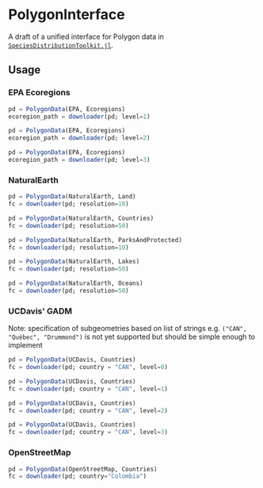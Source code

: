 # PolygonInterface 

A draft of a unified interface for Polygon data in [`SpeciesDistributionToolkit.jl`](https://github.com/PoisotLab/SpeciesDistributionToolkit.jl).

## Usage

### EPA Ecoregions

```julia
pd = PolygonData(EPA, Ecoregions)
ecoregion_path = downloader(pd; level=1)

pd = PolygonData(EPA, Ecoregions)
ecoregion_path = downloader(pd; level=2)

pd = PolygonData(EPA, Ecoregions)
ecoregion_path = downloader(pd; level=3)
```

### NaturalEarth

```julia
pd = PolygonData(NaturalEarth, Land)
fc = downloader(pd; resolution=10)

pd = PolygonData(NaturalEarth, Countries)
fc = downloader(pd; resolution=50)

pd = PolygonData(NaturalEarth, ParksAndProtected)
fc = downloader(pd; resolution=10)

pd = PolygonData(NaturalEarth, Lakes)
fc = downloader(pd; resolution=50)

pd = PolygonData(NaturalEarth, Oceans)
fc = downloader(pd; resolution=50)

```

### UCDavis' GADM 

Note: specification of subgeometries based on list of strings e.g. `("CAN", "Québec", "Drummond")` is not yet supported but should be simple enough to implement

```julia
pd = PolygonData(UCDavis, Countries)
fc = downloader(pd; country = "CAN", level=0)

pd = PolygonData(UCDavis, Countries)
fc = downloader(pd; country = "CAN", level=1)

pd = PolygonData(UCDavis, Countries)
fc = downloader(pd; country = "CAN", level=2)

pd = PolygonData(UCDavis, Countries)
fc = downloader(pd; country = "CAN", level=3)
```

### OpenStreetMap
```julia
pd = PolygonData(OpenStreetMap, Countries)
fc = downloader(pd; country="Colombia")
```
